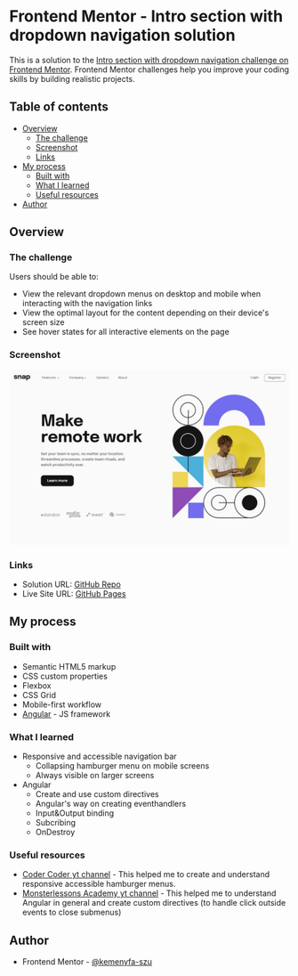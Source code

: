 # Frontend Mentor - Intro section with dropdown navigation solution

This is a solution to the [Intro section with dropdown navigation challenge on Frontend Mentor](https://www.frontendmentor.io/challenges/intro-section-with-dropdown-navigation-ryaPetHE5). Frontend Mentor challenges help you improve your coding skills by building realistic projects.

## Table of contents

- [Overview](#overview)
  - [The challenge](#the-challenge)
  - [Screenshot](#screenshot)
  - [Links](#links)
- [My process](#my-process)
  - [Built with](#built-with)
  - [What I learned](#what-i-learned)
  - [Useful resources](#useful-resources)
- [Author](#author)

## Overview

### The challenge

Users should be able to:

- View the relevant dropdown menus on desktop and mobile when interacting with the navigation links
- View the optimal layout for the content depending on their device's screen size
- See hover states for all interactive elements on the page

### Screenshot

![Screenshot](./src/screenshot/screenshot.jpg)

### Links

- Solution URL: [GitHub Repo](https://github.com/kemenyfa-szu/frontendmentor-029-remotework)
- Live Site URL: [GitHub Pages](https://kemenyfa-szu.github.io/frontendmentor-029-remotework)

## My process

### Built with

- Semantic HTML5 markup
- CSS custom properties
- Flexbox
- CSS Grid
- Mobile-first workflow
- [Angular](https://angular.io/) - JS framework

### What I learned

- Responsive and accessible navigation bar
  - Collapsing hamburger menu on mobile screens
  - Always visible on larger screens
- Angular
  - Create and use custom directives
  - Angular's way on creating eventhandlers
  - Input&Output binding
  - Subcribing
  - OnDestroy

### Useful resources

- [Coder Coder yt channel](https://www.youtube.com/@TheCoderCoder) - This helped me to create and understand responsive accessible hamburger menus.
- [Monsterlessons Academy yt channel](https://www.youtube.com/@MonsterlessonsAcademy) - This helped me to understand Angular in general and create custom directives (to handle click outside events to close submenus)

## Author

- Frontend Mentor - [@kemenyfa-szu](https://www.frontendmentor.io/profile/kemenyfa-szu)
